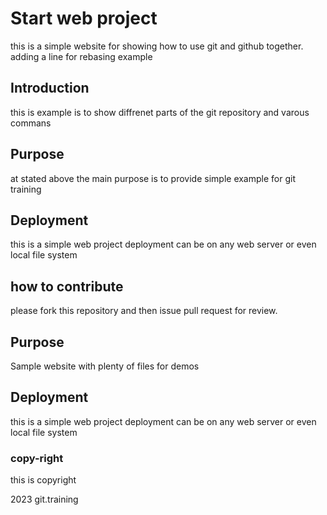 # Start web project

this is a simple website for showing how to use git and github together. adding a line for rebasing example

## Introduction  

this is example is to show diffrenet parts of the git repository and varous commans

## Purpose

at stated above the main purpose is to provide simple example for git training

## Deployment

this is a simple web project deployment can be on any web server or even local file system

## how to contribute
 please fork this repository and then issue pull request for review.

## Purpose

Sample website with plenty of files for demos

## Deployment

this is a simple web project deployment can be on any web server or even local file system

### copy-right

this is copyright

2023 git.training
